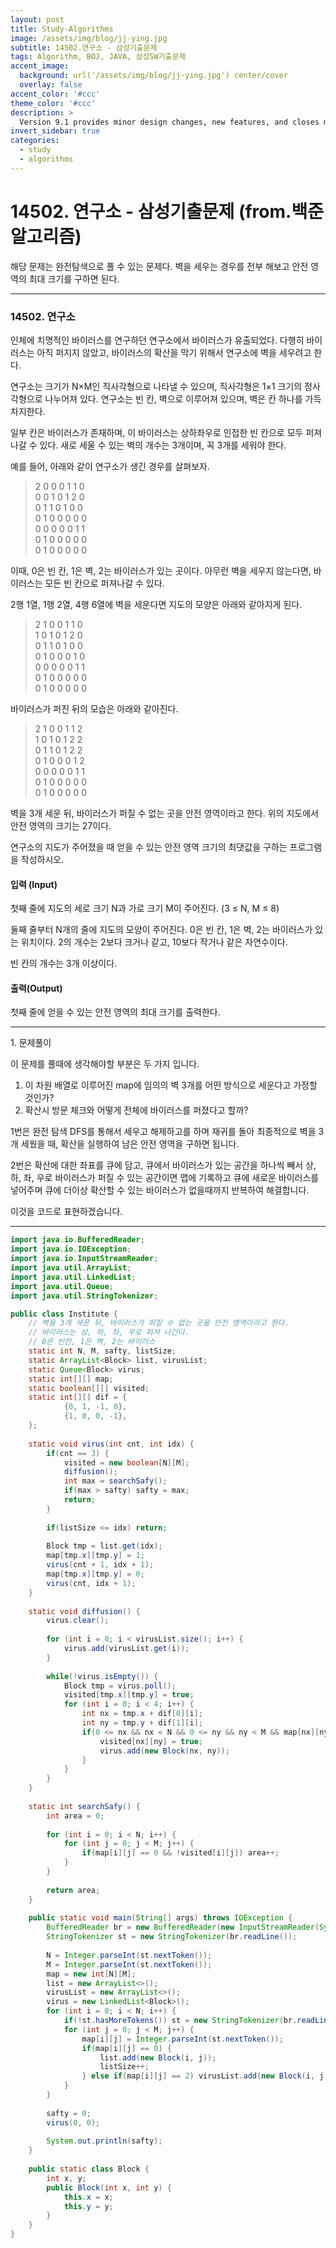 ```yaml
---
layout: post
title: Study-Algorithms
image: /assets/img/blog/jj-ying.jpg
subtitle: 14502.연구소 - 삼성기출문제
tags: Algorithm, BOJ, JAVA, 삼성SW기출문제
accent_image: 
  background: url('/assets/img/blog/jj-ying.jpg') center/cover
  overlay: false
accent_color: '#ccc'
theme_color: '#ccc'
description: >
  Version 9.1 provides minor design changes, new features, and closes multiple issues.
invert_sidebar: true
categories:
  - study
  - algorithms
---
```


# 14502. 연구소 - 삼성기출문제 (from.백준알고리즘)

해당 문제는 완전탐색으로 풀 수 있는 문제다. 벽을 세우는 경우를 전부 해보고 안전 영역의 최대 크기를 구하면 된다.

---

### 14502\. 연구소

인체에 치명적인 바이러스를 연구하던 연구소에서 바이러스가 유출되었다. 다행히 바이러스는 아직 퍼지지 않았고, 바이러스의 확산을 막기 위해서 연구소에 벽을 세우려고 한다.

연구소는 크기가 N×M인 직사각형으로 나타낼 수 있으며, 직사각형은 1×1 크기의 정사각형으로 나누어져 있다. 연구소는 빈 칸, 벽으로 이루어져 있으며, 벽은 칸 하나를 가득 차지한다.

일부 칸은 바이러스가 존재하며, 이 바이러스는 상하좌우로 인접한 빈 칸으로 모두 퍼져나갈 수 있다. 새로 세울 수 있는 벽의 개수는 3개이며, 꼭 3개를 세워야 한다.

예를 들어, 아래와 같이 연구소가 생긴 경우를 살펴보자.

> 2 0 0 0 1 1 0  
> 0 0 1 0 1 2 0  
> 0 1 1 0 1 0 0  
> 0 1 0 0 0 0 0  
> 0 0 0 0 0 1 1  
> 0 1 0 0 0 0 0  
> 0 1 0 0 0 0 0

이때, 0은 빈 칸, 1은 벽, 2는 바이러스가 있는 곳이다. 아무런 벽을 세우지 않는다면, 바이러스는 모든 빈 칸으로 퍼져나갈 수 있다.

2행 1열, 1행 2열, 4행 6열에 벽을 세운다면 지도의 모양은 아래와 같아지게 된다.

> 2 1 0 0 1 1 0  
> 1 0 1 0 1 2 0  
> 0 1 1 0 1 0 0  
> 0 1 0 0 0 1 0  
> 0 0 0 0 0 1 1  
> 0 1 0 0 0 0 0  
> 0 1 0 0 0 0 0

바이러스가 퍼진 뒤의 모습은 아래와 같아진다.

> 2 1 0 0 1 1 2  
> 1 0 1 0 1 2 2  
> 0 1 1 0 1 2 2  
> 0 1 0 0 0 1 2  
> 0 0 0 0 0 1 1  
> 0 1 0 0 0 0 0  
> 0 1 0 0 0 0 0

벽을 3개 세운 뒤, 바이러스가 퍼질 수 없는 곳을 안전 영역이라고 한다. 위의 지도에서 안전 영역의 크기는 27이다.

연구소의 지도가 주어졌을 때 얻을 수 있는 안전 영역 크기의 최댓값을 구하는 프로그램을 작성하시오.

#### 입력 (Input)

첫째 줄에 지도의 세로 크기 N과 가로 크기 M이 주어진다. (3 ≤ N, M ≤ 8)

둘째 줄부터 N개의 줄에 지도의 모양이 주어진다. 0은 빈 칸, 1은 벽, 2는 바이러스가 있는 위치이다. 2의 개수는 2보다 크거나 같고, 10보다 작거나 같은 자연수이다.

빈 칸의 개수는 3개 이상이다.

#### 출력(Output)

첫째 줄에 얻을 수 있는 안전 영역의 최대 크기를 출력한다.

---

1\. 문제풀이

이 문제를 풀때에 생각해야할 부분은 두 가지 입니다.

1.  이 차원 배열로 이루어진 map에 임의의 벽 3개를 어떤 방식으로 세운다고 가정할 것인가?
2.  확산시 방문 체크와 어떻게 전체에 바이러스를 퍼졌다고 할까?

1번은 완전 탐색 DFS를 통해서 세우고 해제하고를 하며 재귀를 돌아 최종적으로 벽을 3개 세웠을 때, 확산을 실행하여 남은 안전 영역을 구하면 됩니다.

2번은 확산에 대한 좌표를 큐에 담고, 큐에서 바이러스가 있는 공간을 하나씩 빼서 상, 하, 좌, 우로 바이러스가 퍼질 수 있는 공간이면 맵에 기록하고 큐에 새로운 바이러스를 넣어주며 큐에 더이상 확산할 수 있는 바이러스가 없을때까지 반복하여 해결합니다.

이것을 코드로 표현하겠습니다.

---

```java
import java.io.BufferedReader;
import java.io.IOException;
import java.io.InputStreamReader;
import java.util.ArrayList;
import java.util.LinkedList;
import java.util.Queue;
import java.util.StringTokenizer;

public class Institute {
	// 벽을 3개 세운 뒤, 바이러스가 퍼질 수 없는 곳을 안전 영역이라고 한다.
	// 바이러스는 상, 하, 좌, 우로 퍼져 나간다.
	// 0은 빈칸, 1은 벽, 2는 바이러스
	static int N, M, safty, listSize;
	static ArrayList<Block> list, virusList;
	static Queue<Block> virus;
	static int[][] map;
	static boolean[][] visited;
	static int[][] dif = {
			{0, 1, -1, 0},
			{1, 0, 0, -1},
	};
	
	static void virus(int cnt, int idx) {
		if(cnt == 3) {
			visited = new boolean[N][M];
			diffusion();
			int max = searchSafy();
			if(max > safty) safty = max;
			return;
		}
		
		if(listSize <= idx) return;
		
		Block tmp = list.get(idx);
		map[tmp.x][tmp.y] = 1;
		virus(cnt + 1, idx + 1);
		map[tmp.x][tmp.y] = 0;
		virus(cnt, idx + 1);
	}
	
	static void diffusion() {
		virus.clear();
		
		for (int i = 0; i < virusList.size(); i++) {
			virus.add(virusList.get(i));
		}
		
		while(!virus.isEmpty()) {
			Block tmp = virus.poll();
			visited[tmp.x][tmp.y] = true;
			for (int i = 0; i < 4; i++) {
				int nx = tmp.x + dif[0][i];
				int ny = tmp.y + dif[1][i];
				if(0 <= nx && nx < N && 0 <= ny && ny < M && map[nx][ny] == 0 && !visited[nx][ny]) {
					visited[nx][ny] = true;
					virus.add(new Block(nx, ny));
				}
			}
		}
	}
	
	static int searchSafy() {
		int area = 0;
		
		for (int i = 0; i < N; i++) {
			for (int j = 0; j < M; j++) {
				if(map[i][j] == 0 && !visited[i][j]) area++;
			}
		}
		
		return area;
	}
	
	public static void main(String[] args) throws IOException {
		BufferedReader br = new BufferedReader(new InputStreamReader(System.in));
		StringTokenizer st = new StringTokenizer(br.readLine());
		
		N = Integer.parseInt(st.nextToken());
		M = Integer.parseInt(st.nextToken());
		map = new int[N][M];
		list = new ArrayList<>();
		virusList = new ArrayList<>();
		virus = new LinkedList<Block>();
		for (int i = 0; i < N; i++) {
			if(!st.hasMoreTokens()) st = new StringTokenizer(br.readLine());
			for (int j = 0; j < M; j++) {
				map[i][j] = Integer.parseInt(st.nextToken());
				if(map[i][j] == 0) {
					list.add(new Block(i, j));
					listSize++;
				} else if(map[i][j] == 2) virusList.add(new Block(i, j));
			}
		}
		
		safty = 0;
		virus(0, 0);
		
		System.out.println(safty);
	}
	
	public static class Block {
		int x, y;
		public Block(int x, int y) {
			this.x = x;
			this.y = y;
		}
	}
}
```
